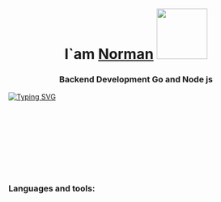 <h1 align="center">I`am <a href="https://www.youtube.com/watch?v=Wm1ttXHLwl4&ab_channel=KrzysztofUtbult" target="_blank">Norman</a> 
<img src="https://media.tenor.com/ef_emJau35YAAAAi/anime-anime-character.gif" height="100"/></h1>
<h3 align="center">Backend Development Go and Node js</h3>

[![Typing SVG](https://readme-typing-svg.demolab.com?font=Fira+Code&pause=1000&color=F70000&width=435&lines=I+hope+one+day+you'll+forgive+me)](https://git.io/typing-svg)

<h1 align="center"><img scr="https://c.tenor.com/jmVVCR9LqT8AAAAd/tenor.gif" height="100"/></h1>



### Languages and tools:
